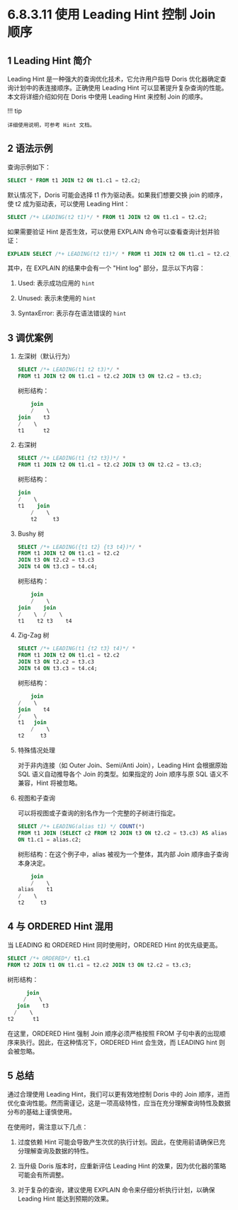# 6.8.3.11 使用 Leading Hint 控制 Join 顺序

## 1 Leading Hint 简介

Leading Hint 是一种强大的查询优化技术，它允许用户指导 Doris 优化器确定查询计划中的表连接顺序。正确使用 Leading Hint 可以显著提升复杂查询的性能。本文将详细介绍如何在 Doris 中使用 Leading Hint 来控制 Join 的顺序。

!!! tip

    详细使用说明，可参考 Hint 文档。

## 2 语法示例

查询示例如下：

```sql
SELECT * FROM t1 JOIN t2 ON t1.c1 = t2.c2;
```

默认情况下，Doris 可能会选择 t1 作为驱动表。如果我们想要交换 join 的顺序，使 t2 成为驱动表，可以使用 Leading Hint：

```sql
SELECT /*+ LEADING(t2 t1)*/ * FROM t1 JOIN t2 ON t1.c1 = t2.c2;
```

如果需要验证 Hint 是否生效，可以使用 EXPLAIN 命令可以查看查询计划并验证：

```sql
EXPLAIN SELECT /*+ LEADING(t2 t1)*/ * FROM t1 JOIN t2 ON t1.c1 = t2.c2;
```

其中，在 EXPLAIN 的结果中会有一个 "Hint log" 部分，显示以下内容：

1. Used: 表示成功应用的 `hint`

2. Unused: 表示未使用的 `hint`

3. SyntaxError: 表示存在语法错误的 `hint`

## 3 调优案例

1. 左深树（默认行为）

    ```sql
    SELECT /*+ LEADING(t1 t2 t3)*/ *
    FROM t1 JOIN t2 ON t1.c1 = t2.c2 JOIN t3 ON t2.c2 = t3.c3;
    ```

    树形结构：

    ```sql
        join  
        /    \  
    join    t3  
    /    \  
    t1      t2
    ```

2. 右深树

    ```sql
    SELECT /*+ LEADING(t1 {t2 t3})*/ *
    FROM t1 JOIN t2 ON t1.c1 = t2.c2 JOIN t3 ON t2.c2 = t3.c3;
    ```

    树形结构：

    ```sql
    join  
    /    \  
    t1    join  
        /    \  
        t2     t3
    ```

3. Bushy 树

    ```sql
    SELECT /*+ LEADING({t1 t2} {t3 t4})*/ *
    FROM t1 JOIN t2 ON t1.c1 = t2.c2
    JOIN t3 ON t2.c2 = t3.c3
    JOIN t4 ON t3.c3 = t4.c4;
    ```

    树形结构：

    ```sql
        join  
        /    \  
    join    join  
    /    \  /    \  
    t1    t2 t3    t4
    ```

4. Zig-Zag 树

    ```sql
    SELECT /*+ LEADING(t1 {t2 t3} t4)*/ *
    FROM t1 JOIN t2 ON t1.c1 = t2.c2
    JOIN t3 ON t2.c2 = t3.c3
    JOIN t4 ON t3.c3 = t4.c4;
    ```

    树形结构：

    ```sql
        join  
    /    \  
    join    t4  
    /    \  
    t1   join  
        /    \  
    t2     t3
    ```

5. 特殊情况处理

    对于非内连接（如 Outer Join、Semi/Anti Join），Leading Hint 会根据原始 SQL 语义自动推导各个 Join 的类型。如果指定的 Join 顺序与原 SQL 语义不兼容，Hint 将被忽略。

6. 视图和子查询

    可以将视图或子查询的别名作为一个完整的子树进行指定。

    ```sql
    SELECT /*+ LEADING(alias t1) */ COUNT(*)
    FROM t1 JOIN (SELECT c2 FROM t2 JOIN t3 ON t2.c2 = t3.c3) AS alias
    ON t1.c1 = alias.c2;
    ```

    树形结构：在这个例子中，alias 被视为一个整体，其内部 Join 顺序由子查询本身决定。

    ```sql
        join  
        /    \  
    alias    t1  
    /    \  
    t2     t3
    ```

## 4 与 ORDERED Hint 混用

当 LEADING 和 ORDERED Hint 同时使用时，ORDERED Hint 的优先级更高。

```sql
SELECT /*+ ORDERED*/ t1.c1
FROM t2 JOIN t1 ON t1.c1 = t2.c2 JOIN t3 ON t2.c2 = t3.c3;
```

树形结构：

```sql
      join  
     /    \  
   join    t3  
  /    \  
t2      t1
```

在这里，ORDERED Hint 强制 Join 顺序必须严格按照 FROM 子句中表的出现顺序来执行。因此，在这种情况下，ORDERED Hint 会生效，而 LEADING hint 则会被忽略。

## 5 总结

通过合理使用 Leading Hint，我们可以更有效地控制 Doris 中的 Join 顺序，进而优化查询性能。然而需谨记，这是一项高级特性，应当在充分理解查询特性及数据分布的基础上谨慎使用。

在使用时，需注意以下几点：

1. 过度依赖 Hint 可能会导致产生次优的执行计划。因此，在使用前请确保已充分理解查询及数据的特性。

2. 当升级 Doris 版本时，应重新评估 Leading Hint 的效果，因为优化器的策略可能会有所调整。

3. 对于复杂的查询，建议使用 EXPLAIN 命令来仔细分析执行计划，以确保 Leading Hint 能达到预期的效果。
